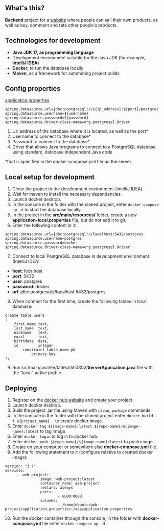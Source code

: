 ## What's this?
**Backend** project for a [website](http://buysell.hopto.org) where people can sell their own products, as well as buy, comment and rate other people's products.

## Technologies for development
- **Java JDK 17, as programming language**
- Development environment suitable for the Java JDK (for example, **IntelliJ IDEA**)
- **Docker**, to run the database locally
- **Maven**, as a framework for automating project builds


## Config properties

[application.properties](https://gitlab.cs.ttu.ee/alpari/iti0302-2022-server/-/blob/main/src/main/resources/application.properties)
```
spring.datasource.url=jdbc:postgresql://${ip_address}:${port}/postgres
spring.datasource.username=${username}
spring.datasource.password=${password}
spring.datasource.driver-class-name=org.postgresql.Driver
```

1. Url address of the database where it is located, as well as the port*
2. Username to connect to the database*
3. Password to connect to the database*
4. Driver that allows Java programs to connect to a PostgreSQL database using standard, database independent Java code

*that is specified in the docker-compose.yml file on the server

## Local setup for development
1. Clone the project to the development environment (IntelliJ IDEA).
2. Wait for maven to install the necessary dependencies.
3. Launch docker desktop.
4. In the console in the folder with the cloned project, enter ```docker-compose up -d``` to start the database locally.
5. In the project in the **src/main/resources/** folder, create a new **application-local.properties** file, but do not add it to git.
6. Enter the following content in it:
```
spring.datasource.url=jdbc:postgresql://localhost:5432/postgres
spring.datasource.username=postgres
spring.datasource.password=docker
spring.datasource.driver-class-name=org.postgresql.Driver
```
7. Connect to local PostgreSQL database in development environment (IntelliJ IDEA)
- **host**: localhost
- **port**: 5432
- **user**: postgres
- **password**: docker
- **url**: jdbc:postgresql://localhost:5432/postgres
8. When connect for the first time, create the following tables in local database:
```
create table users
(
    first_name text,
    last_name  text,
    nickname   text,
    email      text,
    birthdate  date,
    id         integer
        constraint table_name_pk
            primary key
);
```
9. Run src/main/java/ee/taltech/iti0302/**ServerApplication.java** file with the "local" active profile

## Deploying
1. Register on the [docker hub website](https://hub.docker.com) and create your project.
2. Launch docker desktop.
3. Build the project .jar file using Maven with ```clean```, ```package``` commands.
4. In the console in the folder with the cloned project enter ```docker build –t ${project_name} .``` to create docker image.
5. Enter ```docker tag ${image-name}:latest ${repo-name}/${image-name}:latest``` to tag image.
6. Enter ```docker login``` to log in to docker hub.
7. Enter ```docker push ${repo-name}/${image-name}:latest``` to push image.
8. Create on your computer or somewhere else **docker-compose.yml** file.
9. Add the following statement to it (configure relative to created docker image):
```
version: "3.7"
services:
        web-project:
                image: web-project:latest
                container_name: web-project
                restart: always
                ports:
                        - 8080:8080
                volumes:
                        - /home/ubuntu/web-project/application.properties:/app/application.properties
```
10. Run the docker container through the console, in the folder with **docker-compose.yml** file enter ```docker-compose up -d```
